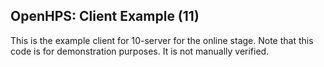 ## OpenHPS: Client Example (11)
This is the example client for 10-server for the online stage.
Note that this code is for demonstration purposes. It is not manually verified.